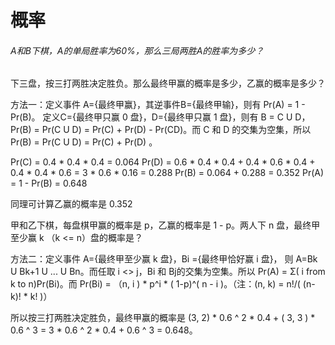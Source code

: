 # 概率

###### A和B下棋，A的单局胜率为60%，那么三局两胜A的胜率为多少？

下三盘，按三打两胜决定胜负。那么最终甲赢的概率是多少，乙赢的概率是多少？

方法一：定义事件 A={最终甲赢}，其逆事件B={最终甲输}，则有 Pr(A) = 1 - Pr(B)。
定义C={最终甲只赢 0 盘}，D={最终甲只赢 1 盘}，则有 B = C U D，Pr(B) = Pr(C U D) = Pr(C) + Pr(D) - Pr(CD)。而 C 和 D 的交集为空集，所以 Pr(B) = Pr(C U D) = Pr(C) + Pr(D) 。

Pr(C) = 0.4 * 0.4 * 0.4 = 0.064
Pr(D) = 0.6 * 0.4 * 0.4 + 0.4 * 0.6 * 0.4 + 0.4 * 0.4 * 0.6 = 3 * 0.6 * 0.16 = 0.288
Pr(B) = 0.064 + 0.288 = 0.352
Pr(A) = 1 - Pr(B) = 0.648

同理可计算乙赢的概率是 0.352

甲和乙下棋，每盘棋甲赢的概率是 p，乙赢的概率是 1 - p。两人下 n 盘，最终甲至少赢 k （k <= n）盘的概率是？

方法二：定义事件 A={最终甲至少赢 k 盘}，Bi ={最终甲恰好赢 i 盘}， 则 A=Bk U Bk+1 U ... U Bn。而任取 i <> j，Bi 和 Bj的交集为空集。所以 Pr(A) = Σ( i from k to n)Pr(Bi)。而 Pr(Bi) = （n, i ) * p^i * ( 1-p)^( n - i )。（注：(n, k) = n!/( (n-k)! * k! )）

所以按三打两胜决定胜负，最终甲赢的概率是 (3, 2) * 0.6 ^ 2 * 0.4 + ( 3, 3 ) * 0.6 ^ 3 = 3 * 0.6 ^ 2 * 0.4 + 0.6 ^ 3 = 0.648。
